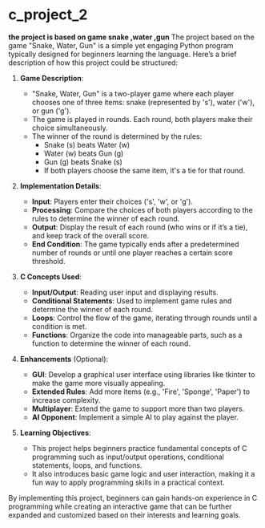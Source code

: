 # c_project_2
**the project is based on game snake ,water ,gun**
The project based on the game "Snake, Water, Gun" is a simple yet engaging Python program typically designed for beginners learning the language. Here’s a brief description of how this project could be structured:

1. **Game Description**:
   - "Snake, Water, Gun" is a two-player game where each player chooses one of three items: snake (represented by 's'), water ('w'), or gun ('g').
   - The game is played in rounds. Each round, both players make their choice simultaneously.
   - The winner of the round is determined by the rules:
     - Snake (s) beats Water (w)
     - Water (w) beats Gun (g)
     - Gun (g) beats Snake (s)
     - If both players choose the same item, it's a tie for that round.

2. **Implementation Details**:
   - **Input**: Players enter their choices ('s', 'w', or 'g').
   - **Processing**: Compare the choices of both players according to the rules to determine the winner of each round.
   - **Output**: Display the result of each round (who wins or if it’s a tie), and keep track of the overall score.
   - **End Condition**: The game typically ends after a predetermined number of rounds or until one player reaches a certain score threshold.

3. **C Concepts Used**:
   - **Input/Output**: Reading user input and displaying results.
   - **Conditional Statements**: Used to implement game rules and determine the winner of each round.
   - **Loops**: Control the flow of the game, iterating through rounds until a condition is met.
   - **Functions**: Organize the code into manageable parts, such as a function to determine the winner of each round.

4. **Enhancements** (Optional):
   - **GUI**: Develop a graphical user interface using libraries like tkinter to make the game more visually appealing.
   - **Extended Rules**: Add more items (e.g., 'Fire', 'Sponge', 'Paper') to increase complexity.
   - **Multiplayer**: Extend the game to support more than two players.
   - **AI Opponent**: Implement a simple AI to play against the player.

5. **Learning Objectives**:
   - This project helps beginners practice fundamental concepts of C programming such as input/output operations, conditional statements, loops, and functions.
   - It also introduces basic game logic and user interaction, making it a fun way to apply programming skills in a practical context.

By implementing this project, beginners can gain hands-on experience in C programming while creating an interactive game that can be further expanded and customized based on their interests and learning goals.
